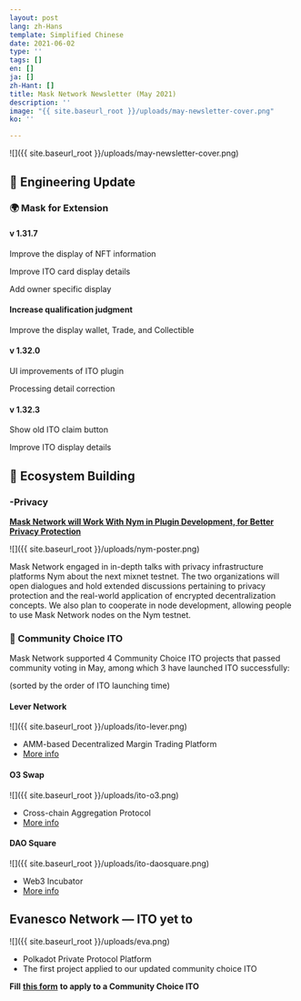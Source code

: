 ```yaml
---
layout: post
lang: zh-Hans
template: Simplified Chinese
date: 2021-06-02
type: ''
tags: []
en: []
ja: []
zh-Hant: []
title: Mask Network Newsletter (May 2021)
description: ''
image: "{{ site.baseurl_root }}/uploads/may-newsletter-cover.png"
ko: ''

---
```

![]({{ site.baseurl_root }}/uploads/may-newsletter-cover.png)

## 🔧 Engineering Update

### 🌍 Mask for Extension

#### v 1.31.7

Improve the display of NFT information

Improve ITO card display details

Add owner specific display

#### Increase qualification judgment

Improve the display wallet, Trade, and Collectible

#### v 1.32.0

UI improvements of ITO plugin

Processing detail correction

#### v 1.32.3

Show old ITO claim button

Improve ITO display details

## 🌳 Ecosystem Building

### **-Privacy**

[**Mask Network will Work With Nym in Plugin Development, for Better Privacy Protection**](https://masknetwork.medium.com/mask-network-will-work-with-nym-in-plugin-development-for-better-privacy-protection-50baed58ba1)

![]({{ site.baseurl_root }}/uploads/nym-poster.png)

Mask Network engaged in in-depth talks with privacy infrastructure platforms Nym about the next mixnet testnet. The two organizations will open dialogues and hold extended discussions pertaining to privacy protection and the real-world application of encrypted decentralization concepts. We also plan to cooperate in node development, allowing people to use Mask Network nodes on the Nym testnet.

### 🙋 Community Choice ITO

Mask Network supported 4 Community Choice ITO projects that passed community voting in May, among which 3 have launched ITO successfully:

(sorted by the order of ITO launching time)

#### **Lever Network**

![]({{ site.baseurl_root }}/uploads/ito-lever.png)

* AMM-based Decentralized Margin Trading Platform
* [More info](https://masknetwork.medium.com/announcing-the-community-choice-ito-lever-network-c86b78f8935d)

#### **O3 Swap**

![]({{ site.baseurl_root }}/uploads/ito-o3.png)

* Cross-chain Aggregation Protocol
* [More info](https://masknetwork.medium.com/announcing-the-community-choice-ito-o3-swap-4090ddae63e1)

#### **DAO Square**

![]({{ site.baseurl_root }}/uploads/ito-daosquare.png)

* Web3 Incubator
* [More info](https://news.daosquare.io/daosquare-ito-details-f727202fe9e8)

## **Evanesco Network — ITO yet to** 

![]({{ site.baseurl_root }}/uploads/eva.png)

* Polkadot Private Protocol Platform
* The first project applied to our updated community choice ITO

**Fill** [**this form**](https://docs.google.com/forms/d/e/1FAIpQLSe-qUPuk6Q3GMcXL4MGvGjIQSVdrRDIKnLIyng1egIwQcxa8g/viewform) **to apply to a Community Choice ITO**